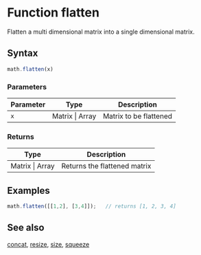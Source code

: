 # Function flatten

Flatten a multi dimensional matrix into a single dimensional matrix.


## Syntax

```js
math.flatten(x)
```

### Parameters

Parameter | Type | Description
--------- | ---- | -----------
`x` | Matrix &#124; Array | Matrix to be flattened

### Returns

Type | Description
---- | -----------
Matrix &#124; Array | Returns the flattened matrix


## Examples

```js
math.flatten([[1,2], [3,4]]);   // returns [1, 2, 3, 4]
```


## See also

[concat](concat.md),
[resize](resize.md),
[size](size.md),
[squeeze](squeeze.md)


<!-- Note: This file is automatically generated from source code comments. Changes made in this file will be overridden. -->
